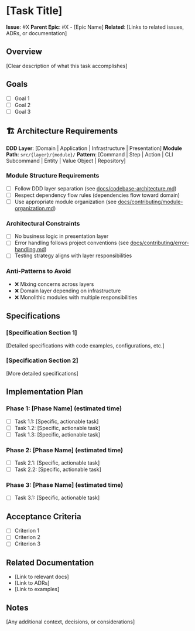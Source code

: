 # [Task Title]

**Issue**: #X
**Parent Epic**: #X - [Epic Name]
**Related**: [Links to related issues, ADRs, or documentation]

## Overview

[Clear description of what this task accomplishes]

## Goals

- [ ] Goal 1
- [ ] Goal 2
- [ ] Goal 3

## 🏗️ Architecture Requirements

**DDD Layer**: [Domain | Application | Infrastructure | Presentation]
**Module Path**: `src/{layer}/{module}/`
**Pattern**: [Command | Step | Action | CLI Subcommand | Entity | Value Object | Repository]

### Module Structure Requirements

- [ ] Follow DDD layer separation (see [docs/codebase-architecture.md](../docs/codebase-architecture.md))
- [ ] Respect dependency flow rules (dependencies flow toward domain)
- [ ] Use appropriate module organization (see [docs/contributing/module-organization.md](../docs/contributing/module-organization.md))

### Architectural Constraints

- [ ] No business logic in presentation layer
- [ ] Error handling follows project conventions (see [docs/contributing/error-handling.md](../docs/contributing/error-handling.md))
- [ ] Testing strategy aligns with layer responsibilities

### Anti-Patterns to Avoid

- ❌ Mixing concerns across layers
- ❌ Domain layer depending on infrastructure
- ❌ Monolithic modules with multiple responsibilities

## Specifications

### [Specification Section 1]

[Detailed specifications with code examples, configurations, etc.]

### [Specification Section 2]

[More detailed specifications]

## Implementation Plan

### Phase 1: [Phase Name] (estimated time)

- [ ] Task 1.1: [Specific, actionable task]
- [ ] Task 1.2: [Specific, actionable task]
- [ ] Task 1.3: [Specific, actionable task]

### Phase 2: [Phase Name] (estimated time)

- [ ] Task 2.1: [Specific, actionable task]
- [ ] Task 2.2: [Specific, actionable task]

### Phase 3: [Phase Name] (estimated time)

- [ ] Task 3.1: [Specific, actionable task]

## Acceptance Criteria

- [ ] Criterion 1
- [ ] Criterion 2
- [ ] Criterion 3

## Related Documentation

- [Link to relevant docs]
- [Link to ADRs]
- [Link to examples]

## Notes

[Any additional context, decisions, or considerations]
